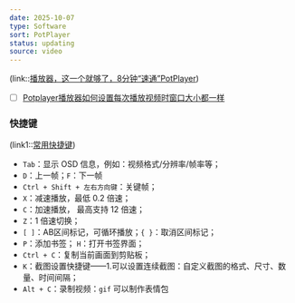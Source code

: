 ```yaml
---
date: 2025-10-07
type: Software
sort: PotPlayer
status: updating
source: video
---
```

(link::[播放器，这一个就够了，8分钟“速通”PotPlayer](https://www.bilibili.com/video/BV1nf421Q7YE/?spm_id_from=333.337.search-card.all.click&vd_source=aef73766b941d8e52cb9a97d24ea42a2))

- [ ] [Potplayer播放器如何设置每次播放视频时窗口大小都一样](https://www.bilibili.com/video/BV1UdgczFEby/?spm_id_from=333.1391.0.0&vd_source=aef73766b941d8e52cb9a97d24ea42a2)
### 快捷键
(link1::[常用快捷键](https://www.bilibili.com/video/BV1nf421Q7YE?t=250.8))
- `Tab`：显示 OSD 信息，例如：视频格式/分辨率/帧率等；
- `D`：上一帧；`F`：下一帧
- `Ctrl + Shift + 左右方向键`：关键帧；
- `X`：减速播放，最低 0.2 倍速；
- `C`：加速播放， 最高支持 12 倍速；
- `Z`：1 倍速切换；
- `[ ]`：AB区间标记，可循环播放；`{ }`：取消区间标记；
- `P`：添加书签； `H`：打开书签界面；
- `Ctrl + C`：复制当前画面到剪贴板；
- `K`：截图设置快捷键——1.可以设置连续截图：自定义截图的格式、尺寸、数量、时间间隔；
- `Alt + C`：录制视频：`gif` 可以制作表情包














